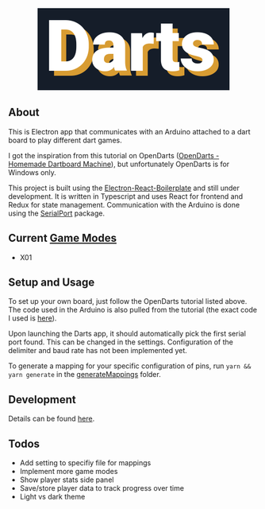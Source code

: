 <div style="text-align: center"><img src="resources/imgs/darts.png" /></div>

## About

This is Electron app that communicates with an Arduino attached to a dart board to play different dart games.

I got the inspiration from this tutorial on OpenDarts ([OpenDarts - Homemade Dartboard Machine](https://www.hackster.io/ricardo-alves/opendarts-homemade-dartboard-machine-2a2914)), but unfortunately OpenDarts is for Windows only.

This project is built using the [Electron-React-Boilerplate](https://github.com/electron-react-boilerplate/electron-react-boilerplate) and still under development. It is written in Typescript and uses React for frontend and Redux for state management. Communication with the Arduino is done using the [SerialPort](https://serialport.io/) package.

## Current [Game Modes](https://www.8dartfinish.com/21-popular-darts-games-play-dartboard/)

-   X01

## Setup and Usage

To set up your own board, just follow the OpenDarts tutorial listed above. The code used in the Arduino is also pulled from the tutorial (the exact code I used is [here](arduino/darts.ino)).

Upon launching the Darts app, it should automatically pick the first serial port found. This can be changed in the settings. Configuration of the delimiter and baud rate has not been implemented yet.

To generate a mapping for your specific configuration of pins, run `yarn && yarn generate` in the [generateMappings](generateMappings/) folder.

## Development

Details can be found [here](development.md).

## Todos

-   Add setting to specifiy file for mappings
-   Implement more game modes
-   Show player stats side panel
-   Save/store player data to track progress over time
-   Light vs dark theme
